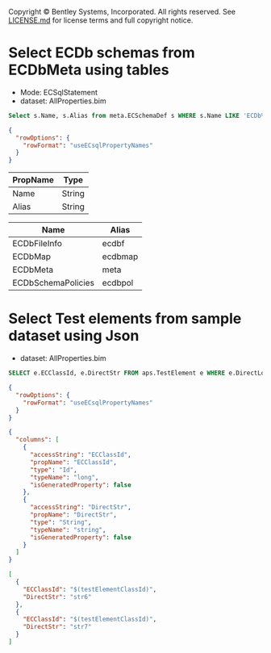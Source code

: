 Copyright © Bentley Systems, Incorporated. All rights reserved. See [LICENSE.md](../../../../LICENSE.md) for license terms and full copyright notice.

# Select ECDb schemas from ECDbMeta using tables

- Mode: ECSqlStatement
- dataset: AllProperties.bim

```sql
Select s.Name, s.Alias from meta.ECSchemaDef s WHERE s.Name LIKE 'ECDb%' LIMIT 4;
```

```json
{
  "rowOptions": {
    "rowFormat": "useECsqlPropertyNames"
  }
}
```

| PropName | Type   |
| -------- | ------ |
| Name     | String |
| Alias    | String |

| Name               | Alias   |
| ------------------ | ------- |
| ECDbFileInfo       | ecdbf   |
| ECDbMap            | ecdbmap |
| ECDbMeta           | meta    |
| ECDbSchemaPolicies | ecdbpol |

# Select Test elements from sample dataset using Json

- dataset: AllProperties.bim

```sql
SELECT e.ECClassId, e.DirectStr FROM aps.TestElement e WHERE e.DirectLong > 1005 ORDER BY e.DirectLong LIMIT 2
```

```json
{
  "rowOptions": {
    "rowFormat": "useECsqlPropertyNames"
  }
}
```

```json
{
  "columns": [
    {
      "accessString": "ECClassId",
      "propName": "ECClassId",
      "type": "Id",
      "typeName": "long",
      "isGeneratedProperty": false
    },
    {
      "accessString": "DirectStr",
      "propName": "DirectStr",
      "type": "String",
      "typeName": "string",
      "isGeneratedProperty": false
    }
  ]
}
```

```json
[
  {
    "ECClassId": "$(testElementClassId)",
    "DirectStr": "str6"
  },
  {
    "ECClassId": "$(testElementClassId)",
    "DirectStr": "str7"
  }
]
```
